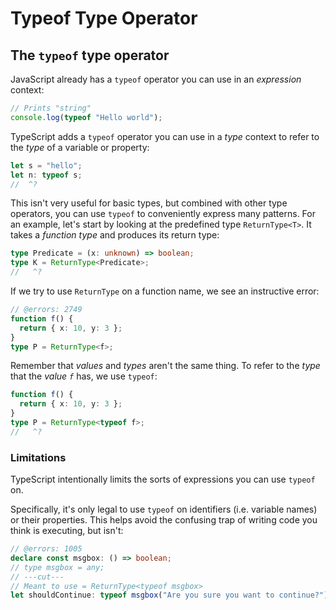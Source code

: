 # Typeof Type Operator

## The `typeof` type operator

JavaScript already has a `typeof` operator you can use in an _expression_ context:

```ts twoslash
// Prints "string"
console.log(typeof "Hello world");
```

TypeScript adds a `typeof` operator you can use in a _type_ context to refer to the _type_ of a variable or property:

```ts twoslash
let s = "hello";
let n: typeof s;
//  ^?
```

This isn't very useful for basic types, but combined with other type operators, you can use `typeof` to conveniently express many patterns.
For an example, let's start by looking at the predefined type `ReturnType<T>`.
It takes a _function type_ and produces its return type:

```ts twoslash
type Predicate = (x: unknown) => boolean;
type K = ReturnType<Predicate>;
//   ^?
```

If we try to use `ReturnType` on a function name, we see an instructive error:

```ts twoslash
// @errors: 2749
function f() {
  return { x: 10, y: 3 };
}
type P = ReturnType<f>;
```

Remember that _values_ and _types_ aren't the same thing.
To refer to the _type_ that the _value `f`_ has, we use `typeof`:

```ts twoslash
function f() {
  return { x: 10, y: 3 };
}
type P = ReturnType<typeof f>;
//   ^?
```

### Limitations

TypeScript intentionally limits the sorts of expressions you can use `typeof` on.

Specifically, it's only legal to use `typeof` on identifiers (i.e. variable names) or their properties.
This helps avoid the confusing trap of writing code you think is executing, but isn't:

```ts twoslash
// @errors: 1005
declare const msgbox: () => boolean;
// type msgbox = any;
// ---cut---
// Meant to use = ReturnType<typeof msgbox>
let shouldContinue: typeof msgbox("Are you sure you want to continue?");
```
